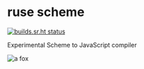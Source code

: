 # ruse scheme

[![builds.sr.ht status](https://builds.sr.ht/~amz3/ruse-scheme.svg)](https://builds.sr.ht/~amz3/ruse-scheme?)

Experimental Scheme to JavaScript compiler

![a fox](https://raw.githubusercontent.com/scheme-live/ruse-scheme/master/nathan-anderson-3Lazy6QQR6c-unsplash-small.jpg)
